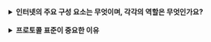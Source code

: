 <details>
  
<summary>
  <strong>인터넷의 주요 구성 요소는 무엇이며, 각각의 역할은 무엇인가요?</strong>
</summary>

<br>

### 호스트(End Systems):
클라이언트와 서버로 구성되며, 인터넷에서 데이터를 생성하고 소비합니다. <br>
예: 개인 컴퓨터, 스마트폰, 서버 등.

### 통신 링크(Communication Links):
데이터를 전송하는 물리적 매체로, 다양한 형태(유선, 무선)를 포함합니다. <br>
예: 광섬유, 동축 케이블, LTE, Wi-Fi 등.

### 패킷 스위치(Packet Switches):
데이터 패킷을 경로에 따라 전달하는 장치입니다. <br>
예: 라우터, 스위치 등.

### 프로토콜(Protocols):
네트워크 장치 간의 통신 규칙을 정의합니다. <br>
예: HTTP, TCP/IP, UDP 등.

<br>
</details>
  
<br>

<details>
  
<summary>
  <strong>프로토콜 표준이 중요한 이유</strong>
</summary>

<br>

### 네트워크 통신의 일관성과 상호운용성을 보장하기 위해서

1. 상호운용성 보장
   - 프로토콜 표준은 다양한 장비와 SW가 서로 통신가능하게 해줍니다.
   - TCP/IP 표준을 따르면 브랜드 상관없이 인터넷 연결 가능
2. 일관된 통신 규칙 제공
   - 데이터 전송, 수신, 오류 처리 등 방법 규정하여 통신이 안정적으로 이루어집니다.
   - ex) HTTP
3. 확장성과 유연성
   - 새로운 장치, 기술이 기존 네트워크에 통합될 수 있습니다.
   - ex) IPv6는 IPv4의 주소부족 문제 해결하면서 기존 네트워크와 호환 가능
4. 경제적 이점
   - 특정 제조업체가 특정기술 종속되지 않게 해 경쟁을 촉진합니다.
   - ex) 호환성 걱정없이 모든 장비 구매 가능
5. 보안과 신뢰성
   - 테스트와 검증을 통해 신뢰하는 방식을 제공합니다.
   - ex) TSL(전송 계층 보안): 안전한 데이터 암호화 표준화

</details>
